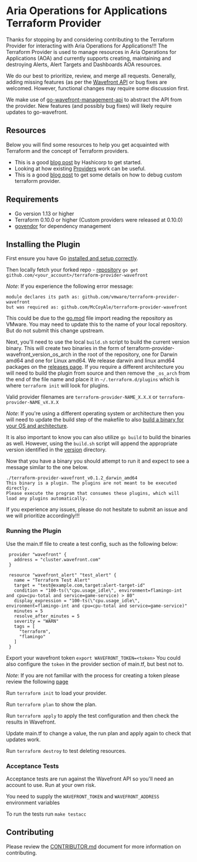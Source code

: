 
# Aria Operations for Applications Terraform Provider

Thanks for stopping by and considering contributing to the Terraform Provider for interacting with Aria Operations for Applications!!! The Terraform Provider is used to manage resources in Aria Operations for Applications (AOA) and currently supports creating, maintaining and destroying Alerts, Alert Targets and Dashboards AOA resources.

We do our best to prioritize, review, and merge all requests. Generally, adding missing features (as per the [Wavefront API](https://www.wavefront.com/api/) or bug fixes are welcomed. However, functional changes may require some discussion first.

We make use of [go-wavefront-management-api](https://github.com/WavefrontHQ/go-wavefront-management-api) to abstract the API from the provider. New features (and possibly bug fixes) will likely require updates to go-wavefront.

## Resources

Below you will find some resources to help you get acquainted with Terraform and the concept of Terraform providers.

* This is a good [blog post](https://www.terraform.io/guides/writing-custom-terraform-providers.html?) by Hashicorp to get started.
* Looking at how existing [Providers](https://github.com/terraform-providers) work can be useful.
* This is a good [blog post](https://opencredo.com/blogs/running-a-terraform-provider-with-a-debugger/) to get some details on how to debug custom terraform provider.

## Requirements
* Go version 1.13 or higher
* Terraform 0.10.0 or higher (Custom providers were released at 0.10.0)
* [govendor](https://github.com/kardianos/govendor) for dependency management


## Installing the Plugin
First ensure you have Go [installed and setup correctly](https://golang.org/doc/install).

Then locally fetch your forked repo - [repository](https://github.com/vmware/terraform-provider-wavefront)
`go get github.com/<your_account>/terraform-provider-wavefront`

*Note*: If you experience the following error message:
```
module declares its path as: github.com/vmware/terraform-provider-wavefront
but was required as: github.com/McCoyAle/terraform-provider-wavefront
```
This could be due to the [go.mod](https://github.com/vmware/terraform-provider-wavefront/blob/master/go.mod) file import reading the repository as VMware. You may need to update this to the name of your local repository. But do not submit this change upstream.

Next, you'll need to use the local `build.sh` script to build the current version binary. This will create two binaries in the form of terraform-provider-wavefront_version_os_arch in the root of the repository, one for Darwin amd64 and one for Linux amd64. We release darwin and linux amd64 packages on the [releases page](https://github.com/vmware/terraform-provider-wavefront/releases). If you require a different architecture you will need to build the plugin from source and then remove the `_os_arch` from the end of the file name and place it in `~/.terraform.d/plugins` which is where `terraform init` will look for plugins.

Valid provider filenames are `terraform-provider-NAME_X.X.X` or `terraform-provider-NAME_vX.X.X`

*Note*: If you're using a different operating system or architecture then you will need to update the build step of the makefile to also [build a binary for your OS and architecture](https://www.digitalocean.com/community/tutorials/how-to-build-go-executables-for-multiple-platforms-on-ubuntu-16-04).

It is also important to know you can also utilize `go build` to build the binaries as well. However, using the `build.sh` script will append the appropriate version identified in the [version](https://github.com/vmware/terraform-provider-wavefront/blob/master/version) directory.

Now that you have a binary you should attempt to run it and expect to see a message similar to the one below.

```
./terraform-provider-wavefront_v0.1.2_darwin_amd64
This binary is a plugin. The plugins are not meant to be executed directly.
Please execute the program that consumes these plugins, which will
load any plugins automatically.
```

If you experience any issues, please do not hesitate to submit an issue and we will prioritize accordingly!!!

### Running the Plugin

Use the main.tf file to create a test config, such as the following below:

```
 provider "wavefront" {
   address = "cluster.wavefront.com"
 }

 resource "wavefront_alert" "test_alert" {
   name = "Terraform Test Alert"
   target = "test@example.com,target:alert-target-id"
   condition = "100-ts(\"cpu.usage_idle\", environment=flamingo-int and cpu=cpu-total and service=game-service) > 80"
   display_expression = "100-ts(\"cpu.usage_idle\", environment=flamingo-int and cpu=cpu-total and service=game-service)"
   minutes = 5
   resolve_after_minutes = 5
   severity = "WARN"
   tags = [
     "terraform",
     "flamingo"
   ]
 }
```

Export your wavefront token `export WAVEFRONT_TOKEN=<token>` You could also configure the `token` in the provider section of main.tf, but best not to.

*Note*: If you are not familiar with the process for creating a token please review the following [page](https://docs.wavefront.com/wavefront_api.html)

Run `terraform init` to load your provider.

Run `terraform plan` to show the plan.

Run `terraform apply` to apply the test configuration and then check the results in Wavefront.

Update main.tf to change a value, the run plan and apply again to check that updates work.

Run `terraform destroy` to test deleting resources.

### Acceptance Tests
Acceptance tests are run against the Wavefront API so you'll need an account to use. Run at your own risk.

You need to supply the `WAVEFRONT_TOKEN` and `WAVEFRONT_ADDRESS` environment variables

To run the tests run
`make testacc`

## Contributing

Please review the [CONTRIBUTOR.md](CONTRIBUTOR.md) document for more information on contributing.
